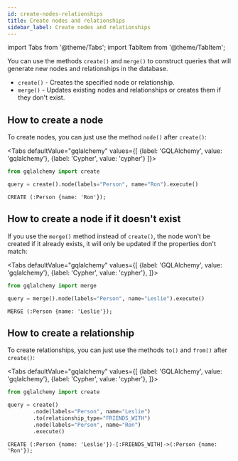 ```yaml
---
id: create-nodes-relationships
title: Create nodes and relationships
sidebar_label: Create nodes and relationships
---
```


import Tabs from '@theme/Tabs';
import TabItem from '@theme/TabItem';

You can use the methods `create()` and `merge()` to construct queries that will
generate new nodes and relationships in the database.

- `create()` - Creates the specified node or relationship.
- `merge()` - Updates existing nodes and relationships or creates them if they
  don't exist.

## How to create a node

To create nodes, you can just use the method `node()` after `create()`:

<Tabs
  defaultValue="gqlalchemy"
  values={[
    {label: 'GQLAlchemy', value: 'gqlalchemy'},
    {label: 'Cypher', value: 'cypher'}
  ]}>
  <TabItem value="gqlalchemy">

```python
from gqlalchemy import create

query = create().node(labels="Person", name="Ron").execute()
```

  </TabItem>
  <TabItem value="cypher">

```cypher
CREATE (:Person {name: 'Ron'});
```

</TabItem>
</Tabs>

## How to create a node if it doesn't exist

If you use the `merge()` method instead of `create()`, the node won't be created
if it already exists, it will only be updated if the properties don't match:

<Tabs
  defaultValue="gqlalchemy"
  values={[
    {label: 'GQLAlchemy', value: 'gqlalchemy'},
    {label: 'Cypher', value: 'cypher'},
  ]}>
  <TabItem value="gqlalchemy">

```python
from gqlalchemy import merge

query = merge().node(labels="Person", name="Leslie").execute()
```

  </TabItem>
  <TabItem value="cypher">

```cypher
MERGE (:Person {name: 'Leslie'});
```

</TabItem>
</Tabs>

## How to create a relationship

To create relationships, you can just use the methods `to()` and `from()` after
`create()`:

<Tabs
  defaultValue="gqlalchemy"
  values={[
    {label: 'GQLAlchemy', value: 'gqlalchemy'},
    {label: 'Cypher', value: 'cypher'},
  ]}>
  <TabItem value="gqlalchemy">

```python
from gqlalchemy import create

query = create()
        .node(labels="Person", name="Leslie")
        .to(relationship_type="FRIENDS_WITH")
        .node(labels="Person", name="Ron")
        .execute()
```

  </TabItem>
  <TabItem value="cypher">

```cypher
CREATE (:Person {name: 'Leslie'})-[:FRIENDS_WITH]->(:Person {name: 'Ron'});
```
  
</TabItem>
</Tabs>
